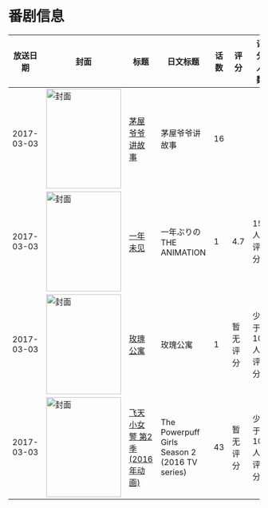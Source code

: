 # 番剧信息

|放送日期|封面|标题|日文标题|话数|评分|评分人数|
|---|---|---|---|---|---|---|
|2017-03-03|<img src="https://lain.bgm.tv/pic/cover/c/49/ff/227777_JTrxI.jpg" alt="封面" style="width:150px;height:200px;object-fit:cover;">|[茅屋爷爷讲故事](https://bangumi.tv/subject/227777)|茅屋爷爷讲故事|16|||
|2017-03-03|<img src="https://bangumi.tv/img/no_icon_subject.png" alt="封面" style="width:150px;height:200px;object-fit:cover;">|[一年未见](https://bangumi.tv/subject/210282)|一年ぶりの THE ANIMATION|1|4.7|151人评分|
|2017-03-03|<img src="https://lain.bgm.tv/pic/cover/c/8c/a6/228228_RPzPr.jpg" alt="封面" style="width:150px;height:200px;object-fit:cover;">|[玫瑰公寓](https://bangumi.tv/subject/228228)|玫瑰公寓|1|暂无评分|少于10人评分|
|2017-03-03|<img src="https://lain.bgm.tv/pic/cover/c/1a/97/279232_uU138.jpg" alt="封面" style="width:150px;height:200px;object-fit:cover;">|[飞天小女警 第2季(2016年动画)](https://bangumi.tv/subject/279232)|The Powerpuff Girls Season 2 (2016 TV series)|43|暂无评分|少于10人评分|
